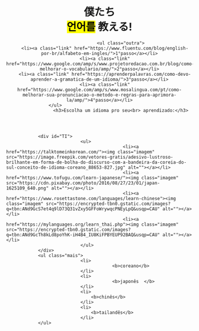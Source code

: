 
<!DOCTYPE html>
<html lang="pt">
<head>
				<meta charset="UTF-8">
				<title>Minha primeira atividade prática</title>
				<link rel="stylesheet" href="style.css">

</head>
<body>
				<header>
					<h1 class="topo">僕たち<br><mark>언어를</mark> 教える!</h1>	
	
					<ul class="outra">
		<li><a class="link" href="https://www.fluentu.com/blog/english-por-br/alfabeto-em-ingles/">1°passo</a></li>
		<li><a class="link" href="https://www.google.com/amp/s/www.projetoredacao.com.br/blog/como-melhorar-o-vocabulario/amp/">2°passo</a></li>
		<li><a class="link" href="https://aprenderpalavras.com/como-devo-aprender-a-gramatica-de-um-idioma/">3°passo</a></li>
		<li><a class="link" href="https://www.google.com/amp/s/www.mosalingua.com/pt/como-melhorar-sua-pronunciacao-o-metodo-e-regras-para-aprimora-la/amp/">4°passo</a></li>
					</ul>														
					<h3>Escolha um idioma pro seu<br> aprendizado:</h3>
</header>
				
				<div id="TI">
								<ul>
												<li><a href="https://talktomeinkorean.com/"><img class="imagem" src="https://image.freepik.com/vetores-gratis/adesivo-lustroso-brilhante-em-forma-de-bolha-do-discurso-com-a-bandeira-da-coreia-do-sul-conceito-de-idioma-coreano_88653-827.jpg" alt=""></a></li>
												<li><a href="https://www.tofugu.com/learn-japanese/"><img class="imagem" src="https://cdn.pixabay.com/photo/2016/08/27/23/01/japan-1625109_640.png" alt=""></a></li>
												<li><a href="https://www.rosettastone.com/languages/learn-chinese"><img class="imagem" src="https://encrypted-tbn0.gstatic.com/images?q=tbn:ANd9GcS7et4q9lD73Q31vZxy5GFFoWrywqcPNEyLpQ&usqp=CAU" alt=""></a></li>
												<li><a href="https://mylanguages.org/learn_thai.php"><img class="imagem" src="https://encrypted-tbn0.gstatic.com/images?q=tbn:ANd9GcTh8kLd8poYhK-iH4B4_IU8KiFPBYEUP92BAQ&usqp=CAU" alt=""></a></li>
								</ul>
				</div>
				<ul class="mais">
								<li>
											<b>coreano</b>
								</li>
								<li>
											<b>japonês	</b>
								</li>
								<li>
									<b>chinês</b>
								</li>
								<li>
									<b>tailandês</b>
								</li>
				</ul>
				
			
				
				
</body>
</html>

